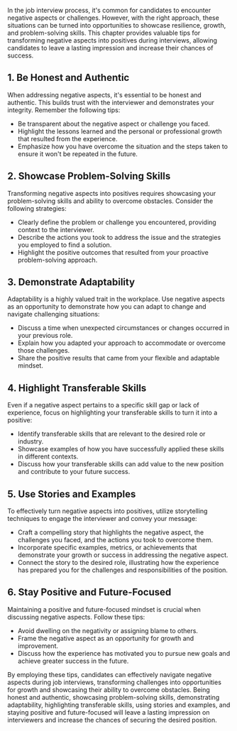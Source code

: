 
In the job interview process, it's common for candidates to encounter negative aspects or challenges. However, with the right approach, these situations can be turned into opportunities to showcase resilience, growth, and problem-solving skills. This chapter provides valuable tips for transforming negative aspects into positives during interviews, allowing candidates to leave a lasting impression and increase their chances of success.

**1. Be Honest and Authentic**
------------------------------

When addressing negative aspects, it's essential to be honest and authentic. This builds trust with the interviewer and demonstrates your integrity. Remember the following tips:

* Be transparent about the negative aspect or challenge you faced.
* Highlight the lessons learned and the personal or professional growth that resulted from the experience.
* Emphasize how you have overcome the situation and the steps taken to ensure it won't be repeated in the future.

**2. Showcase Problem-Solving Skills**
--------------------------------------

Transforming negative aspects into positives requires showcasing your problem-solving skills and ability to overcome obstacles. Consider the following strategies:

* Clearly define the problem or challenge you encountered, providing context to the interviewer.
* Describe the actions you took to address the issue and the strategies you employed to find a solution.
* Highlight the positive outcomes that resulted from your proactive problem-solving approach.

**3. Demonstrate Adaptability**
-------------------------------

Adaptability is a highly valued trait in the workplace. Use negative aspects as an opportunity to demonstrate how you can adapt to change and navigate challenging situations:

* Discuss a time when unexpected circumstances or changes occurred in your previous role.
* Explain how you adapted your approach to accommodate or overcome those challenges.
* Share the positive results that came from your flexible and adaptable mindset.

**4. Highlight Transferable Skills**
------------------------------------

Even if a negative aspect pertains to a specific skill gap or lack of experience, focus on highlighting your transferable skills to turn it into a positive:

* Identify transferable skills that are relevant to the desired role or industry.
* Showcase examples of how you have successfully applied these skills in different contexts.
* Discuss how your transferable skills can add value to the new position and contribute to your future success.

**5. Use Stories and Examples**
-------------------------------

To effectively turn negative aspects into positives, utilize storytelling techniques to engage the interviewer and convey your message:

* Craft a compelling story that highlights the negative aspect, the challenges you faced, and the actions you took to overcome them.
* Incorporate specific examples, metrics, or achievements that demonstrate your growth or success in addressing the negative aspect.
* Connect the story to the desired role, illustrating how the experience has prepared you for the challenges and responsibilities of the position.

**6. Stay Positive and Future-Focused**
---------------------------------------

Maintaining a positive and future-focused mindset is crucial when discussing negative aspects. Follow these tips:

* Avoid dwelling on the negativity or assigning blame to others.
* Frame the negative aspect as an opportunity for growth and improvement.
* Discuss how the experience has motivated you to pursue new goals and achieve greater success in the future.

By employing these tips, candidates can effectively navigate negative aspects during job interviews, transforming challenges into opportunities for growth and showcasing their ability to overcome obstacles. Being honest and authentic, showcasing problem-solving skills, demonstrating adaptability, highlighting transferable skills, using stories and examples, and staying positive and future-focused will leave a lasting impression on interviewers and increase the chances of securing the desired position.
